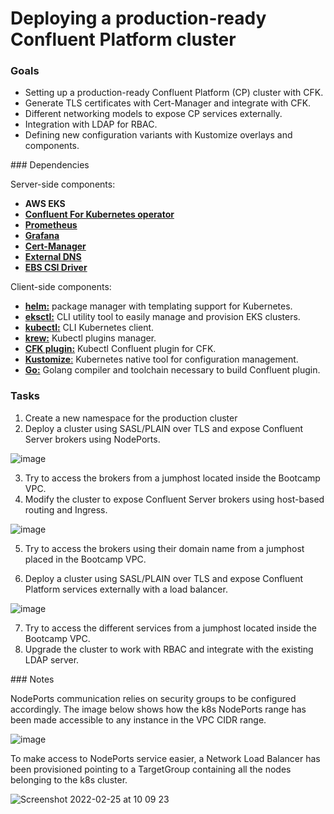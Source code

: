 # Deploying a production-ready Confluent Platform cluster

### Goals

* Setting up a production-ready Confluent Platform (CP) cluster with CFK.
* Generate TLS certificates with Cert-Manager and integrate with CFK.
* Different networking models to expose CP services externally.
* Integration with LDAP for RBAC.
* Defining new configuration variants with Kustomize overlays and components.

### Dependencies 

Server-side components: 

* **AWS EKS**
* [**Confluent For Kubernetes operator**](https://github.com/confluentinc/confluent-operator/blob/master/charts/README.md)
* [**Prometheus**](https://artifacthub.io/packages/helm/prometheus-community/prometheus)
* [**Grafana**](https://github.com/grafana/helm-charts)
* [**Cert-Manager**](https://cert-manager.io/docs/)
* [**External DNS**](https://github.com/kubernetes-sigs/external-dns)
* [**EBS CSI Driver**](https://github.com/kubernetes-sigs/aws-ebs-csi-driver)

Client-side components: 

* [**helm:**](https://helm.sh/) package manager with templating support for Kubernetes.  
* [**eksctl:**](https://eksctl.io/) CLI utility tool to easily manage and provision EKS clusters.
* [**kubectl:**](https://kubernetes.io/docs/tasks/tools/) CLI Kubernetes client.
* [**krew:**](https://krew.sigs.k8s.io/) Kubectl plugins manager.   
* [**CFK plugin:**](https://github.com/confluentinc/confluent-operator#install-kubectl-plugin) Kubectl Confluent plugin for CFK.
* [**Kustomize**:](https://kustomize.io/) Kubernetes native tool for configuration management.
* [**Go:**](https://go.dev/doc/install) Golang compiler and toolchain necessary to build Confluent plugin.

### Tasks

1. Create a new namespace for the production cluster
2. Deploy a cluster using SASL/PLAIN over TLS and expose Confluent Server brokers using NodePorts.

![image](https://user-images.githubusercontent.com/3109377/155852071-05d119d7-01f0-49d5-935b-3199e744970d.png)

3. Try to access the brokers from a jumphost located inside the Bootcamp VPC. 
4. Modify the cluster to expose Confluent Server brokers using host-based routing and Ingress. 

![image](https://user-images.githubusercontent.com/3109377/155852043-d6d47f25-7148-4c14-b3aa-afbf7c9b881a.png)

5. Try to access the brokers using their domain name from a jumphost placed in the Bootcamp VPC. 
 
6. Deploy a cluster using SASL/PLAIN over TLS and expose Confluent Platform services externally with a load balancer. 

![image](https://user-images.githubusercontent.com/3109377/156514342-b9b45cd8-dc62-4ca8-81fd-d3db62edf144.png)

7. Try to access the different services from a jumphost located inside the Bootcamp VPC. 
8. Upgrade the cluster to work with RBAC and integrate with the existing LDAP server. 

### Notes 

NodePorts communication relies on security groups to be configured accordingly. The image below shows how the k8s NodePorts range has been made accessible to any instance in the VPC CIDR range. 

![image](https://user-images.githubusercontent.com/3109377/155569452-c18cdd6e-a669-459e-ba36-230facc79aa5.png)

To make access to NodePorts service easier, a Network Load Balancer has been provisioned pointing to a TargetGroup containing all the nodes belonging to the k8s cluster.  

![Screenshot 2022-02-25 at 10 09 23](https://user-images.githubusercontent.com/3109377/155696708-6f08b7a9-5d98-4e0a-b2b5-b79edbb87b1c.png)


